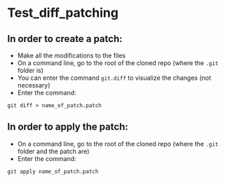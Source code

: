 # Test_diff_patching

## In order to create a patch:
- Make all the modifications to the files
- On a command line, go to the root of the cloned repo (where the `.git` folder is)
- You can enter the command `git.diff` to visualize the changes (not necessary)
- Enter the command:
```
git diff > name_of_patch.patch
```

## In order to apply the patch:
- On a command line, go to the root of the cloned repo (where the `.git` folder and the patch are)
- Enter the command:
```
git apply name_of_patch.patch
```
